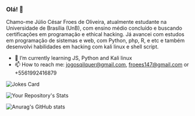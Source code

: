 
### Olá! 👋

Chamo-me Júlio César Froes de Oliveira, atualmente estudante na Universidade de Brasília (UnB), com ensino médio concluído e buscando certificações em programação e ethical hacking. 
Já avancei com estudos em programação de sistemas e web, com Python, php, R, e etc e também desenvolvi habilidades em hacking com kali linux e shell script.

- 🌱 I’m currently learning JS, Python and Kali linux
- 📫 How to reach me: jogosqilquer@gmail.com, froees147@gmail.com or +5561992416879

![Jokes Card](https://readme-jokes.vercel.app/api)

![Your Repository's Stats](https://github-readme-stats.vercel.app/api/top-langs/?username=Vvendet&theme=blue-green)


![Anurag's GitHub stats](https://github-readme-stats.vercel.app/api?username=Vvendet&show_icons=true&theme=radical)

